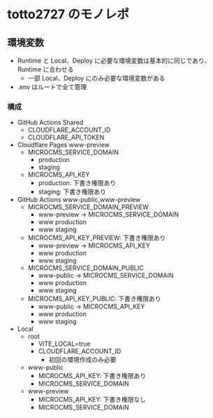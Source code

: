 # totto2727 のモノレポ

## 環境変数

- Runtime と Local、Deploy に必要な環境変数は基本的に同じであり、Runtime に合わせる
  - 一部 Local、Deploy にのみ必要な環境変数がある
- .env はルートで全て管理

### 構成

- GitHub Actions Shared
  - CLOUDFLARE_ACCOUNT_ID
  - CLOUDFLARE_API_TOKEN
- Cloudflare Pages www-preview
  - MICROCMS_SERVICE_DOMAIN
    - production
    - staging
  - MICROCMS_API_KEY
    - production: 下書き権限あり
    - staging: 下書き権限あり
- GitHub Actions www-public,www-preview
  - MICROCMS_SERVICE_DOMAIN_PREVIEW
    - www-preview -> MICROCMS_SERVICE_DOMAIN
    - www production
    - www staging
  - MICROCMS_API_KEY_PREVIEW: 下書き権限あり
    - www-preview -> MICROCMS_API_KEY
    - www production
    - www staging
  - MICROCMS_SERVICE_DOMAIN_PUBLIC
    - www-public -> MICROCMS_SERVICE_DOMAIN
    - www production
    - www staging
  - MICROCMS_API_KEY_PUBLIC: 下書き権限あり
    - www-public -> MICROCMS_API_KEY
    - www production
    - www staging
- Local
  - root
    - VITE_LOCAL=true
    - CLOUDFLARE_ACCOUNT_ID
      - 初回の環境作成のみ必要
  - www-public
    - MICROCMS_API_KEY: 下書き権限あり
    - MICROCMS_SERVICE_DOMAIN
  - www-preview
    - MICROCMS_API_KEY: 下書き権限なし
    - MICROCMS_SERVICE_DOMAIN
